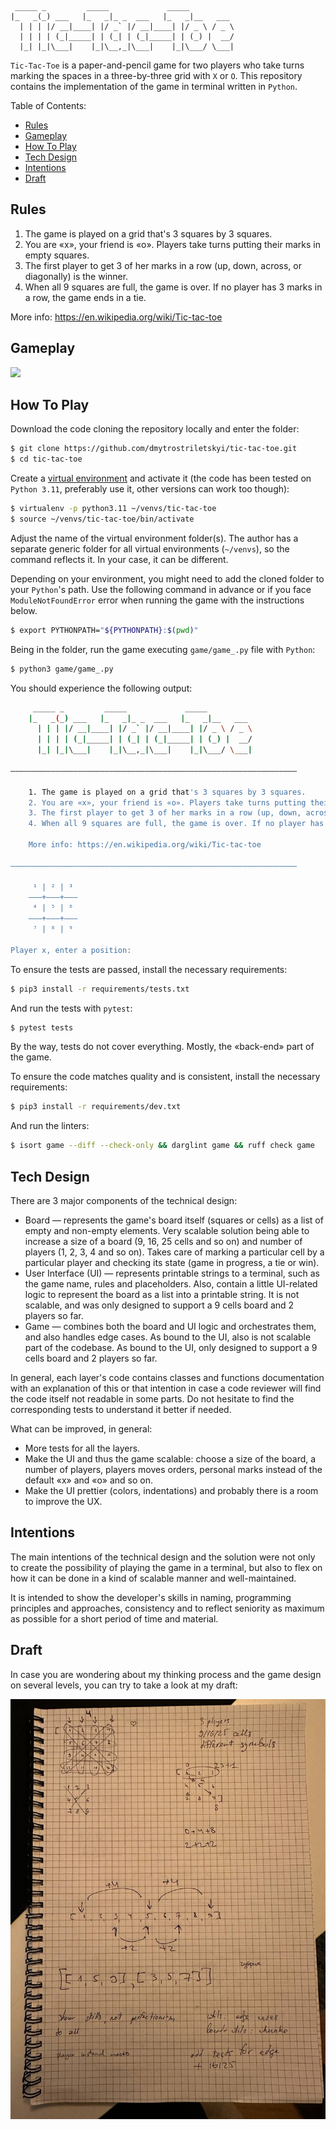      _____ _         _____             _____
    |_   _(_) ___   |_   _|_ _  ___   |_   _|__   ___
      | | | |/ __|____| |/ _` |/ __|____| |/ _ \ / _ \
      | | | | (_|_____| | (_| | (_|_____| | (_) |  __/
      |_| |_|\___|    |_|\__,_|\___|    |_|\___/ \___|

`Tic-Tac-Toe` is a paper-and-pencil game for two players who take turns marking the spaces in a three-by-three grid with 
`X` or `O`. This repository contains the implementation of the game in terminal written in `Python`.

Table of Contents:

* [Rules](#rules)
* [Gameplay](#gameplay)
* [How To Play](#how-to-play)
* [Tech Design](#tech-design)
* [Intentions](#intentions)
* [Draft](#draft)

## Rules

1. The game is played on a grid that's 3 squares by 3 squares.
2. You are «x», your friend is «o». Players take turns putting their marks in empty squares.
3. The first player to get 3 of her marks in a row (up, down, across, or diagonally) is the winner.
4. When all 9 squares are full, the game is over. If no player has 3 marks in a row, the game ends in a tie.

More info: https://en.wikipedia.org/wiki/Tic-tac-toe

## Gameplay

![](./assets/gameplay.gif)

## How To Play

Download the code cloning the repository locally and enter the folder:

```bash
$ git clone https://github.com/dmytrostriletskyi/tic-tac-toe.git
$ cd tic-tac-toe
```

Create a [virtual environment](https://virtualenv.pypa.io/en/latest/) and activate it (the code has been tested on 
`Python 3.11`, preferably use it, other versions can work too though):

```bash
$ virtualenv -p python3.11 ~/venvs/tic-tac-toe
$ source ~/venvs/tic-tac-toe/bin/activate
```

Adjust the name of the virtual environment folder(s). The author has a separate generic folder for all virtual 
environments (`~/venvs`), so the command reflects it. In your case, it can be different.

Depending on your environment, you might need to add the cloned folder to your `Python`'s path. Use the following 
command in advance or if you face `ModuleNotFoundError` error when running the game with the instructions below.

```bash
$ export PYTHONPATH="${PYTHONPATH}:$(pwd)"
```

Being in the folder, run the game executing `game/game_.py` file with `Python`:

```bash
$ python3 game/game_.py
```

You should experience the following output:

```bash
     _____ _         _____             _____
    |_   _(_) ___   |_   _|_ _  ___   |_   _|__   ___
      | | | |/ __|____| |/ _` |/ __|____| |/ _ \ / _ \
      | | | | (_|_____| | (_| | (_|_____| | (_) |  __/
      |_| |_|\___|    |_|\__,_|\___|    |_|\___/ \___|

————————————————————————————————————————————————————————————————

    1. The game is played on a grid that's 3 squares by 3 squares.
    2. You are «x», your friend is «o». Players take turns putting their marks in empty squares.
    3. The first player to get 3 of her marks in a row (up, down, across, or diagonally) is the winner.
    4. When all 9 squares are full, the game is over. If no player has 3 marks in a row, the game ends in a tie.

    More info: https://en.wikipedia.org/wiki/Tic-tac-toe

————————————————————————————————————————————————————————————————

     ¹ | ² | ³
    ———+———+———
     ⁴ | ⁵ | ⁶
    ———+———+———
     ⁷ | ⁸ | ⁹

Player x, enter a position:
```

To ensure the tests are passed, install the necessary requirements:

```bash
$ pip3 install -r requirements/tests.txt
```

And run the tests with `pytest`:

```bash
$ pytest tests
```

By the way, tests do not cover everything. Mostly, the «back-end» part of the game.

To ensure the code matches quality and is consistent, install the necessary requirements:

```bash
$ pip3 install -r requirements/dev.txt
```

And run the linters:

```bash
$ isort game --diff --check-only && darglint game && ruff check game
```

## Tech Design

There are 3 major components of the technical design:

* Board — represents the game's board itself (squares or cells) as a list of empty and non-empty elements. Very scalable
  solution being able to increase a size of a board (9, 16, 25 cells and so on) and number of players (1, 2, 3, 4 and 
  so on). Takes care of marking a particular cell by a particular player and checking its state (game in progress, a tie 
  or win).
* User Interface (UI) — represents printable strings to a terminal, such as the game name, rules and placeholders. Also, 
  contain a little UI-related logic to represent the board as a list into a printable string. It is not scalable, and
  was only designed to support a 9 cells board and 2 players so far.
* Game — combines both the board and UI logic and orchestrates them, and also handles edge cases. As bound to the UI, 
  also is not scalable part of the codebase. As bound to the UI, only designed to support a 9 cells board and 2 players 
  so far.

In general, each layer's code contains classes and functions documentation with an explanation of this or that intention
in case a code reviewer will find the code itself not readable in some parts. Do not hesitate to find the corresponding 
tests to understand it better if needed.

What can be improved, in general:

* More tests for all the layers.
* Make the UI and thus the game scalable: choose a size of the board, a number of players, players moves orders,
  personal marks instead of the default «x» and «o» and so on.
* Make the UI prettier (colors, indentations) and probably there is a room to improve the UX.

## Intentions

The main intentions of the technical design and the solution were not only to create the possibility of playing the game
in a terminal, but also to flex on how it can be done in a kind of scalable manner and well-maintained. 

It is intended to show the developer's skills in naming, programming principles and approaches, consistency and to 
reflect seniority as maximum as possible for a short period of time and material. 

## Draft

In case you are wondering about my thinking process and the game design on several levels, you can try to take a look at
my draft: 

![](./assets/draft.jpg)
